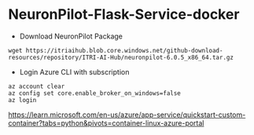 # NeuronPilot-Flask-Service-docker
* Download NeuronPilot Package
```
wget https://itriaihub.blob.core.windows.net/github-download-resources/repository/ITRI-AI-Hub/neuronpilot-6.0.5_x86_64.tar.gz
```
* Login Azure CLI with subscription
```
az account clear
az config set core.enable_broker_on_windows=false
az login
```

https://learn.microsoft.com/en-us/azure/app-service/quickstart-custom-container?tabs=python&pivots=container-linux-azure-portal
